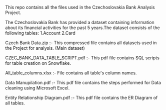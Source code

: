 This repo contains all the files used in the Czechoslovakia Bank Analysis Project.

The Czechoslovakia Bank has provided a dataset containing information about its
financial activities for the past 5 years.The dataset consists of the following tables:
  1.Account
  2.Card

Czech Bank Data.zip :- This compressed file contains all datasets used in the Project for analysis. (Main dataset)

CZEC_BANK_DATA_TABLE_SCRIPT.pdf :- This pdf file contains SQL scripts for table creation on Snowflake.

All_table_columns.xlsx :- File contains all table's column names.

Data Manupilation.pdf :- This pdf file contains the steps performed for Data cleaning using Microsoft Excel.

Entity Relationship Diagram.pdf :- This pdf file contains the ER Diagram of all tables.
